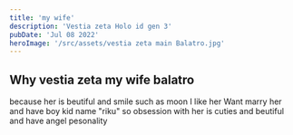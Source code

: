 ```yaml
---
title: 'my wife'
description: 'Vestia zeta Holo id gen 3'
pubDate: 'Jul 08 2022'
heroImage: '/src/assets/vestia zeta main Balatro.jpg'
---
```

## Why vestia zeta my wife balatro

because her is beutiful and smile such as moon I like her Want marry her and have boy kid name "riku" so obsession with her is cuties and beutiful and have angel pesonality